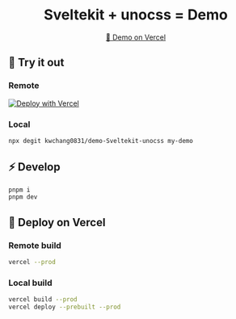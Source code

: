 <h1 align="center">Sveltekit + unocss = Demo</h1>
<p align="center">
<a href="https://demo-sveltekit-unocss.vercel.app/">🚀 Demo on Vercel</a>
</p>

## 🎉 Try it out

### Remote

<a href="https://vercel.com/new/clone?repository-url=https%3A%2F%2Fgithub.com%2Fkwchang0831%2Fdemo-Sveltekit-unocss"><img src="https://vercel.com/button" alt="Deploy with Vercel"/></a>

### Local

```bash
npx degit kwchang0831/demo-Sveltekit-unocss my-demo
```

## ⚡️ Develop

```bash
pnpm i
pnpm dev
```

## 🚀 Deploy on Vercel

### Remote build

```bash
vercel --prod
```

### Local build

```bash
vercel build --prod
vercel deploy --prebuilt --prod
```
